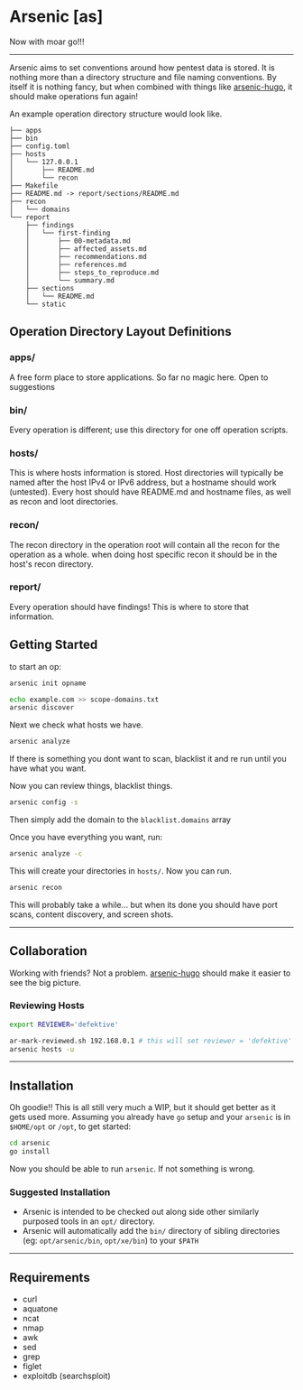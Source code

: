 # Arsenic [as]
Now with moar go!!!
*******

Arsenic aims to set conventions around how pentest data is stored. It is nothing more than a directory structure and file naming conventions. By itself it is nothing fancy, but when combined with things like [arsenic-hugo](https://github.com/analog-substance/arsenic-hugo), it should make operations fun again!

An example operation directory structure would look like.
```
├── apps
├── bin
├── config.toml
├── hosts
│   └── 127.0.0.1
│       ├── README.md
│       └── recon
├── Makefile
├── README.md -> report/sections/README.md
├── recon
│   └── domains
└── report
    ├── findings
    │   └── first-finding
    │       ├── 00-metadata.md
    │       ├── affected_assets.md
    │       ├── recommendations.md
    │       ├── references.md
    │       ├── steps_to_reproduce.md
    │       └── summary.md
    ├── sections
    │   └── README.md
    └── static
```

## Operation Directory Layout Definitions

### apps/
A free form place to store applications. So far no magic here. Open to suggestions

### bin/
Every operation is different; use this directory for one off operation scripts.

### hosts/
This is where hosts information is stored. Host directories will typically be named after the host IPv4 or IPv6 address, but a hostname should work (untested). Every host should have README.md and hostname files, as well as recon and loot directories.

### recon/
The recon directory in the operation root will contain all the recon for the operation as a whole. when doing host specific recon it should be in the host's recon directory.

### report/

Every operation should have findings! This is where to store that information.

## Getting Started

to start an op:

```bash
arsenic init opname

echo example.com >> scope-domains.txt
arsenic discover
```

Next we check what hosts we have.
```bash
arsenic analyze
```

If there is something you dont want to scan, blacklist it and re run until you have what you want.


Now you can review things, blacklist things.

```bash
arsenic config -s
```
Then simply add the domain to the `blacklist.domains` array

Once you have everything you want, run:
```bash
arsenic analyze -c
```

This will create your directories in `hosts/`. Now you can run.

```bash
arsenic recon
```

This will probably take a while... but when its done you should have port scans, content discovery, and screen shots.

******

## Collaboration

Working with friends? Not a problem. [arsenic-hugo](https://github.com/analog-substance/arsenic-hugo) should make it easier to see the big picture.

### Reviewing Hosts

```bash
export REVIEWER='defektive'

ar-mark-reviewed.sh 192.168.0.1 # this will set reviewer = 'defektive' in the README for the host
arsenic hosts -u
```
*****
## Installation

Oh goodie!! This is all still very much a WIP, but it should get better as it gets used more. Assuming you already have `go` setup and your `arsenic` is in `$HOME/opt` or `/opt`, to get started:
```bash
cd arsenic
go install
```
Now you should be able to run `arsenic`. If not something is wrong.

### Suggested Installation

- Arsenic is intended to be checked out along side other similarly purposed tools in an `opt/` directory.
- Arsenic will automatically add the `bin/` directory of sibling directories (eg: `opt/arsenic/bin`, `opt/xe/bin`) to your `$PATH`

*******
## Requirements

- curl
- aquatone
- ncat
- nmap
- awk
- sed
- grep
- figlet
- exploitdb (searchsploit)
